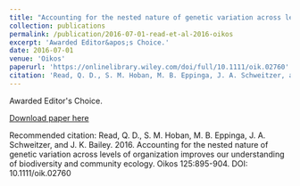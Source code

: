 ```yaml
---
title: "Accounting for the nested nature of genetic variation across levels of organization improves our understanding of biodiversity and community ecology"
collection: publications
permalink: /publication/2016-07-01-read-et-al-2016-oikos
excerpt: 'Awarded Editor&apos;s Choice.'
date: 2016-07-01
venue: 'Oikos'
paperurl: 'https://onlinelibrary.wiley.com/doi/full/10.1111/oik.02760'
citation: 'Read, Q. D., S. M. Hoban, M. B. Eppinga, J. A. Schweitzer, and J. K. Bailey. 2016. Accounting for the nested nature of genetic variation across levels of organization improves our understanding of biodiversity and community ecology. Oikos 125:895-904. DOI:  10.1111/oik.02760'
---
```

Awarded Editor&apos;s Choice.

[Download paper here](https://onlinelibrary.wiley.com/doi/full/10.1111/oik.02760)

Recommended citation: Read, Q. D., S. M. Hoban, M. B. Eppinga, J. A. Schweitzer, and J. K. Bailey. 2016. Accounting for the nested nature of genetic variation across levels of organization improves our understanding of biodiversity and community ecology. Oikos 125:895-904. DOI:  10.1111/oik.02760